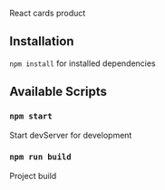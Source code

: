React cards product

## Installation

`npm install` for installed dependencies

## Available Scripts

### `npm start`

Start devServer for development

### `npm run build`

Project build

